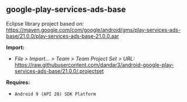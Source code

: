 ## google-play-services-ads-base

Eclipse library project based on:<br/>
https://maven.google.com/com/google/android/gms/play-services-ads-base/21.0.0/play-services-ads-base-21.0.0.aar

**Import:**
- _File > Import... > Team > Team Project Set > URL:_<br/>
  https://raw.githubusercontent.com/dandar3/android-google-play-services-ads-base/21.0.0/.projectset

**Requires:**
- `Android 9 (API 28) SDK Platform`